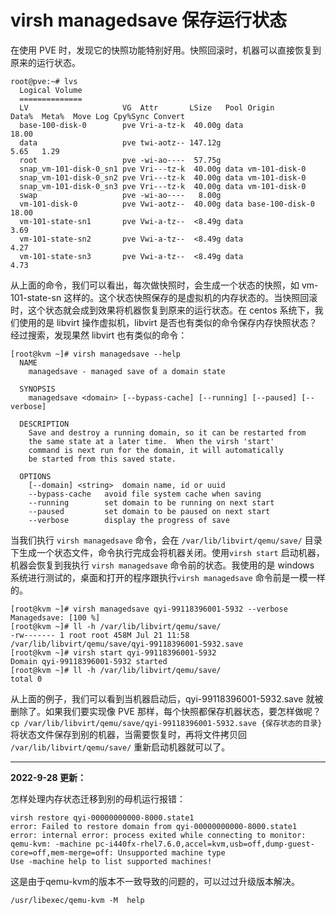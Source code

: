 # virsh managedsave 保存运行状态

在使用 PVE 时，发现它的快照功能特别好用。快照回滚时，机器可以直接恢复到原来的运行状态。

```shell
root@pve:~# lvs
  Logical Volume
  ==============
  LV                     VG  Attr       LSize   Pool Origin          Data%  Meta%  Move Log Cpy%Sync Convert
  base-100-disk-0        pve Vri-a-tz-k  40.00g data                 18.00
  data                   pve twi-aotz-- 147.12g                      5.65   1.29
  root                   pve -wi-ao----  57.75g
  snap_vm-101-disk-0_sn1 pve Vri---tz-k  40.00g data vm-101-disk-0
  snap_vm-101-disk-0_sn2 pve Vri---tz-k  40.00g data vm-101-disk-0
  snap_vm-101-disk-0_sn3 pve Vri---tz-k  40.00g data vm-101-disk-0
  swap                   pve -wi-ao----   8.00g
  vm-101-disk-0          pve Vwi-aotz--  40.00g data base-100-disk-0 18.00
  vm-101-state-sn1       pve Vwi-a-tz--  <8.49g data                 3.69
  vm-101-state-sn2       pve Vwi-a-tz--  <8.49g data                 4.27
  vm-101-state-sn3       pve Vwi-a-tz--  <8.49g data                 4.73
```

从上面的命令，我们可以看出，每次做快照时，会生成一个状态的快照，如 vm-101-state-sn 这样的。这个状态快照保存的是虚拟机的内存状态的。当快照回滚时，这个状态就会成到效果将机器恢复到原来的运行状态。在 centos 系统下，我们使用的是 libvirt 操作虚拟机，libvirt 是否也有类似的命令保存内存快照状态？经过搜索，发现果然 libvirt 也有类似的命令：

```shell
[root@kvm ~]# virsh managedsave --help
  NAME
    managedsave - managed save of a domain state

  SYNOPSIS
    managedsave <domain> [--bypass-cache] [--running] [--paused] [--verbose]

  DESCRIPTION
    Save and destroy a running domain, so it can be restarted from
    the same state at a later time.  When the virsh 'start'
    command is next run for the domain, it will automatically
    be started from this saved state.

  OPTIONS
    [--domain] <string>  domain name, id or uuid
    --bypass-cache   avoid file system cache when saving
    --running        set domain to be running on next start
    --paused         set domain to be paused on next start
    --verbose        display the progress of save
```

当我们执行 `virsh managedsave` 命令，会在 `/var/lib/libvirt/qemu/save/` 目录下生成一个状态文件，命令执行完成会将机器关闭。使用`virsh start` 启动机器，机器会恢复到我执行 `virsh managedsave` 命令前的状态。我使用的是 windows 系统进行测试的，桌面和打开的程序跟执行`virsh managedsave` 命令前是一模一样的。

```shell
[root@kvm ~]# virsh managedsave qyi-99118396001-5932 --verbose
Managedsave: [100 %]
[root@kvm ~]# ll -h /var/lib/libvirt/qemu/save/
-rw------- 1 root root 458M Jul 21 11:58 /var/lib/libvirt/qemu/save/qyi-99118396001-5932.save
[root@kvm ~]# virsh start qyi-99118396001-5932
Domain qyi-99118396001-5932 started
[root@kvm ~]# ll -h /var/lib/libvirt/qemu/save/
total 0
```

从上面的例子，我们可以看到当机器启动后，qyi-99118396001-5932.save 就被删除了。如果我们要实现像 PVE 那样，每个快照都保存机器状态，要怎样做呢？`cp /var/lib/libvirt/qemu/save/qyi-99118396001-5932.save {保存状态的目录}` 将状态文件保存到别的机器，当需要恢复时，再将文件拷贝回 `/var/lib/libvirt/qemu/save/` 重新启动机器就可以了。



------------

**2022-9-28 更新：**

怎样处理内存状态迁移到别的母机运行报错：

```
virsh restore qyi-00000000000-8000.state1
error: Failed to restore domain from qyi-00000000000-8000.state1
error: internal error: process exited while connecting to monitor: qemu-kvm: -machine pc-i440fx-rhel7.6.0,accel=kvm,usb=off,dump-guest-core=off,mem-merge=off: Unsupported machine type
Use -machine help to list supported machines!
```

这是由于qemu-kvm的版本不一致导致的问题的，可以过过升级版本解决。

```
/usr/libexec/qemu-kvm -M  help
```

